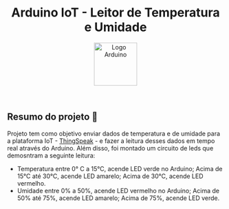 
<h1 align="center">
  Arduino IoT - Leitor de Temperatura e Umidade
</h1>

<p align="center">
  <img height=100  src="https://www.aranacorp.com/wp-content/uploads/python-arduino.png" alt="Logo Arduino">
</p>

<br/>

## Resumo do projeto 📝

<p> 
Projeto tem como objetivo enviar dados de temperatura e de umidade para a plataforma IoT - <a href="https://thingspeak.com/">ThingSpeak</a> - e fazer a leitura desses dados em tempo real através do Arduino. Além disso, foi montado um circuito de leds que demosntram a seguinte leitura:
  
- Temperatura entre 0° C a 15°C, acende LED verde no Arduino; Acima de 15°C até 30°C, acende LED amarelo; Acima de 30°C, acende LED vermelho.
- Umidade entre 0% a 50%, acende LED vermelho no Arduino; Acima de 50% até 75%, acende LED amarelo; Acima de 75%, acende LED verde.
 
</p>
